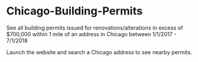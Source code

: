 # Chicago-Building-Permits
See all building permits issued for renovations/alterations in excess of $700,000 within 1 mile of an address in Chicago between 1/1/2017 - 7/1/2018

Launch the website and search a Chicago address to see nearby permits.
